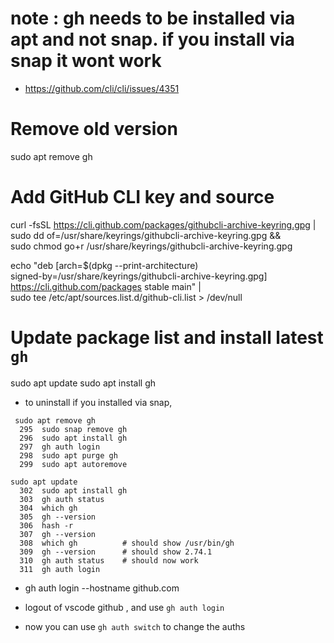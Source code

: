 # note : gh needs to be installed via apt and not snap. if you install via snap it wont work
- https://github.com/cli/cli/issues/4351

# Remove old version
sudo apt remove gh

# Add GitHub CLI key and source
curl -fsSL https://cli.github.com/packages/githubcli-archive-keyring.gpg | \
  sudo dd of=/usr/share/keyrings/githubcli-archive-keyring.gpg && \
  sudo chmod go+r /usr/share/keyrings/githubcli-archive-keyring.gpg

echo "deb [arch=$(dpkg --print-architecture) \
signed-by=/usr/share/keyrings/githubcli-archive-keyring.gpg] \
https://cli.github.com/packages stable main" | \
sudo tee /etc/apt/sources.list.d/github-cli.list > /dev/null

# Update package list and install latest `gh`
sudo apt update
sudo apt install gh

- to uninstall if you installed via snap, 

```
 sudo apt remove gh
  295  sudo snap remove gh 
  296  sudo apt install gh
  297  gh auth login
  298  sudo apt purge gh
  299  sudo apt autoremove

sudo apt update
  302  sudo apt install gh
  303  gh auth status
  304  which gh
  305  gh --version
  306  hash -r
  307  gh --version
  308  which gh          # should show /usr/bin/gh
  309  gh --version      # should show 2.74.1
  310  gh auth status    # should now work
  311  gh auth login
```

- gh auth login --hostname github.com

- logout of vscode github , and use `gh auth login`

- now you can use `gh auth switch` to change the auths

